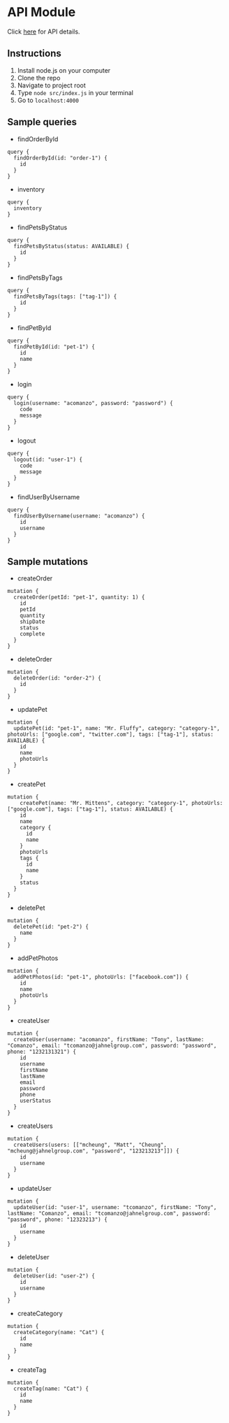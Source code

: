 # API Module
Click [here](https://petstore3.swagger.io/) for API details.
## Instructions
1. Install node.js on your computer 
2. Clone the repo
3. Navigate to project root
4. Type `node src/index.js` in your terminal 
5. Go to `localhost:4000`
## Sample queries
- findOrderById
```
query {
  findOrderById(id: "order-1") {
    id
  }
}
```
- inventory
```
query {
  inventory 
}
```
- findPetsByStatus
```
query {
  findPetsByStatus(status: AVAILABLE) {
    id
  }
}
```
- findPetsByTags
```
query {
  findPetsByTags(tags: ["tag-1"]) {
    id
  }
}
```
- findPetById
```
query {
  findPetById(id: "pet-1") {
    id 
    name
  }
}
```
- login
```
query {
  login(username: "acomanzo", password: "password") {
    code 
    message
  }
}
```
- logout
```
query {
  logout(id: "user-1") {
    code
    message
  }
}
```
- findUserByUsername
```
query {
  findUserByUsername(username: "acomanzo") {
    id
    username
  }
}
```
## Sample mutations
- createOrder
```
mutation {
  createOrder(petId: "pet-1", quantity: 1) {
    id 
    petId
    quantity
    shipDate
    status
    complete
  }
}
```
- deleteOrder
```
mutation {
  deleteOrder(id: "order-2") {
    id
  }
}
```
- updatePet
```
mutation {
  updatePet(id: "pet-1", name: "Mr. Fluffy", category: "category-1", photoUrls: ["google.com", "twitter.com"], tags: ["tag-1"], status: AVAILABLE) {
    id
    name 
    photoUrls
  }
}
```
- createPet
```
mutation {
	createPet(name: "Mr. Mittens", category: "category-1", photoUrls: ["google.com"], tags: ["tag-1"], status: AVAILABLE) {
    id
    name
    category {
      id
      name
    }
    photoUrls
    tags {
      id
      name
    }
    status
  }
}
```
- deletePet
```
mutation {
  deletePet(id: "pet-2") {
    name
  }
}
```
- addPetPhotos
```
mutation {
  addPetPhotos(id: "pet-1", photoUrls: ["facebook.com"]) {
    id
    name
    photoUrls
  }
}
```
- createUser
```
mutation {
  createUser(username: "acomanzo", firstName: "Tony", lastName: "Comanzo", email: "tcomanzo@jahnelgroup.com", password: "password", phone: "1232131321") {
    id
    username
    firstName
    lastName
    email
    password
    phone
    userStatus
  }
}
```
- createUsers
```
mutation {
  createUsers(users: [["mcheung", "Matt", "Cheung", "mcheung@jahnelgroup.com", "password", "123213213"]]) {
    id
    username
  }
}
```
- updateUser
```
mutation {
  updateUser(id: "user-1", username: "tcomanzo", firstName: "Tony", lastName: "Comanzo", email: "tcomanzo@jahnelgroup.com", password: "password", phone: "12323213") {
    id
    username
  }
}
```
- deleteUser
```
mutation {
  deleteUser(id: "user-2") {
    id 
    username
  }
}
```
- createCategory
```
mutation {
  createCategory(name: "Cat") {
    id
    name
  }
}
```
- createTag
```
mutation {
  createTag(name: "Cat") {
    id
    name
  }
}
```